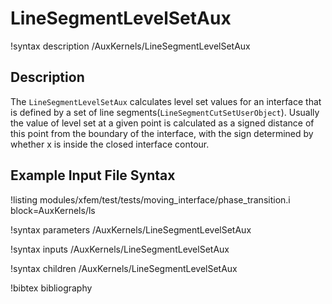 # LineSegmentLevelSetAux

!syntax description /AuxKernels/LineSegmentLevelSetAux

## Description

The `LineSegmentLevelSetAux` calculates level set values for an interface that is defined by a set of line segments(`LineSegmentCutSetUserObject`). Usually the value of level set at a given point is calculated as a signed distance of this point from the boundary of the interface, with the sign determined by whether x is inside the closed interface contour.    

## Example Input File Syntax

!listing modules/xfem/test/tests/moving_interface/phase_transition.i block=AuxKernels/ls

!syntax parameters /AuxKernels/LineSegmentLevelSetAux

!syntax inputs /AuxKernels/LineSegmentLevelSetAux

!syntax children /AuxKernels/LineSegmentLevelSetAux

!bibtex bibliography
